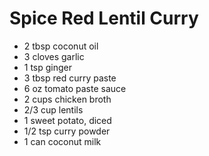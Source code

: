 # Spice Red Lentil Curry

- 2 tbsp coconut oil
- 3 cloves garlic
- 1 tsp ginger
- 3 tbsp red curry paste
- 6 oz tomato paste sauce
- 2 cups chicken broth
- 2/3 cup lentils
- 1 sweet potato, diced
- 1/2 tsp curry powder
- 1 can coconut milk
